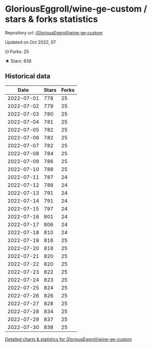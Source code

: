 # GloriousEggroll/wine-ge-custom / stars & forks statistics

Repository url: [/GloriousEggroll/wine-ge-custom](https://github.com/GloriousEggroll/wine-ge-custom)

Updated on Oct 2022, 07

☋ Forks: 25

★ Stars: 838

## Historical data
| Date | Stars | Forks |
|------|-------|-------|
| 2022-07-01 | 778 | 25 | 
| 2022-07-02 | 779 | 25 | 
| 2022-07-03 | 780 | 25 | 
| 2022-07-04 | 781 | 25 | 
| 2022-07-05 | 782 | 25 | 
| 2022-07-06 | 782 | 25 | 
| 2022-07-07 | 782 | 25 | 
| 2022-07-08 | 784 | 25 | 
| 2022-07-09 | 786 | 25 | 
| 2022-07-10 | 788 | 25 | 
| 2022-07-11 | 787 | 24 | 
| 2022-07-12 | 788 | 24 | 
| 2022-07-13 | 791 | 24 | 
| 2022-07-14 | 791 | 24 | 
| 2022-07-15 | 797 | 24 | 
| 2022-07-16 | 801 | 24 | 
| 2022-07-17 | 806 | 24 | 
| 2022-07-18 | 810 | 24 | 
| 2022-07-19 | 816 | 25 | 
| 2022-07-20 | 818 | 25 | 
| 2022-07-21 | 820 | 25 | 
| 2022-07-22 | 820 | 25 | 
| 2022-07-23 | 822 | 25 | 
| 2022-07-24 | 823 | 25 | 
| 2022-07-25 | 824 | 25 | 
| 2022-07-26 | 826 | 25 | 
| 2022-07-27 | 828 | 25 | 
| 2022-07-28 | 834 | 25 | 
| 2022-07-29 | 837 | 25 | 
| 2022-07-30 | 838 | 25 | 


[Detailed charts & statistics for GloriousEggroll/wine-ge-custom](https://reviewgithub.com/rep/GloriousEggroll/wine-ge-custom)
